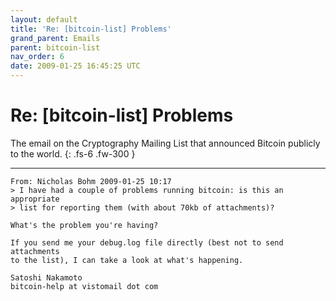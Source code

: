 ```yaml
---
layout: default
title: 'Re: [bitcoin-list] Problems'
grand_parent: Emails
parent: bitcoin-list
nav_order: 6
date: 2009-01-25 16:45:25 UTC
---
```


# Re: [bitcoin-list] Problems

The email on the Cryptography Mailing List that announced Bitcoin publicly to the world.
{: .fs-6 .fw-300 } 

---

```
From: Nicholas Bohm 2009-01-25 10:17
> I have had a couple of problems running bitcoin: is this an appropriate
> list for reporting them (with about 70kb of attachments)?

What's the problem you're having?

If you send me your debug.log file directly (best not to send attachments
to the list), I can take a look at what's happening.

Satoshi Nakamoto
bitcoin-help at vistomail dot com
```
